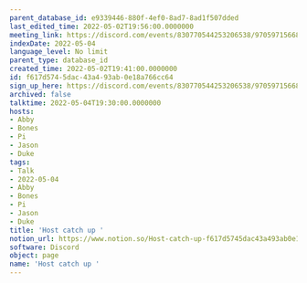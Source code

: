 ```yaml
---
parent_database_id: e9339446-880f-4ef0-8ad7-8ad1f507dded
last_edited_time: 2022-05-02T19:56:00.0000000
meeting_link: https://discord.com/events/830770544253206538/970597156681568276
indexDate: 2022-05-04
language_level: No limit
parent_type: database_id
created_time: 2022-05-02T19:41:00.0000000
id: f617d574-5dac-43a4-93ab-0e18a766cc64
sign_up_here: https://discord.com/events/830770544253206538/970597156681568276
archived: false
talktime: 2022-05-04T19:30:00.0000000
hosts:
- Abby
- Bones
- Pi
- Jason
- Duke
tags:
- Talk
- 2022-05-04
- Abby
- Bones
- Pi
- Jason
- Duke
title: 'Host catch up '
notion_url: https://www.notion.so/Host-catch-up-f617d5745dac43a493ab0e18a766cc64
software: Discord
object: page
name: 'Host catch up '
---
```






